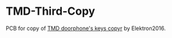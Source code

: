 # TMD-Third-Copy
PCB for copy of <a href=https://github.com/Elektron2016/key_copy>TMD doorphone's keys copyr</a> by Elektron2016.
